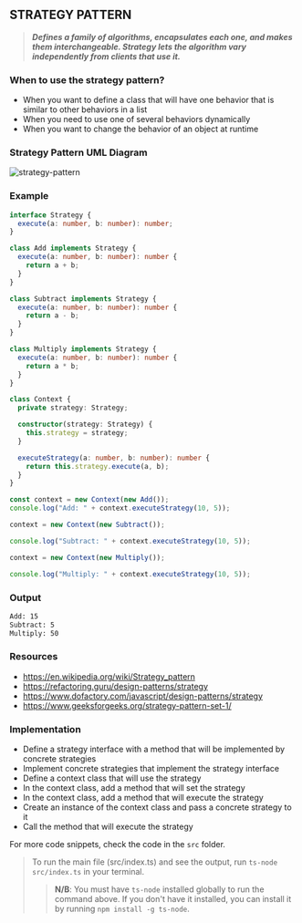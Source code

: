 ## STRATEGY PATTERN

> _**Defines a family of algorithms, encapsulates each one, and makes them interchangeable. Strategy lets the algorithm vary independently from clients that use it.**_

### When to use the strategy pattern?

- When you want to define a class that will have one behavior that is similar to other behaviors in a list
- When you need to use one of several behaviors dynamically
- When you want to change the behavior of an object at runtime

### Strategy Pattern UML Diagram

![strategy-pattern](https://external-content.duckduckgo.com/iu/?u=https%3A%2F%2Fmedia.geeksforgeeks.org%2Fwp-content%2Fuploads%2Fboxi3.jpg&f=1&nofb=1&ipt=3502ab5a0094d14ac510052f4debd111c097e66c717e56e724e251e85a780249&ipo=images)

### Example

```typescript
interface Strategy {
  execute(a: number, b: number): number;
}

class Add implements Strategy {
  execute(a: number, b: number): number {
    return a + b;
  }
}

class Subtract implements Strategy {
  execute(a: number, b: number): number {
    return a - b;
  }
}

class Multiply implements Strategy {
  execute(a: number, b: number): number {
    return a * b;
  }
}

class Context {
  private strategy: Strategy;

  constructor(strategy: Strategy) {
    this.strategy = strategy;
  }

  executeStrategy(a: number, b: number): number {
    return this.strategy.execute(a, b);
  }
}

const context = new Context(new Add());
console.log("Add: " + context.executeStrategy(10, 5));

context = new Context(new Subtract());

console.log("Subtract: " + context.executeStrategy(10, 5));

context = new Context(new Multiply());

console.log("Multiply: " + context.executeStrategy(10, 5));
```

### Output

```bash
Add: 15
Subtract: 5
Multiply: 50
```

### Resources

- https://en.wikipedia.org/wiki/Strategy_pattern
- https://refactoring.guru/design-patterns/strategy
- https://www.dofactory.com/javascript/design-patterns/strategy
- https://www.geeksforgeeks.org/strategy-pattern-set-1/

### Implementation

- Define a strategy interface with a method that will be implemented by concrete strategies
- Implement concrete strategies that implement the strategy interface
- Define a context class that will use the strategy
- In the context class, add a method that will set the strategy
- In the context class, add a method that will execute the strategy
- Create an instance of the context class and pass a concrete strategy to it
- Call the method that will execute the strategy

For more code snippets, check the code in the `src` folder.

> To run the main file (src/index.ts) and see the output, run `ts-node src/index.ts` in your terminal.
>
> > **N/B**: You must have `ts-node` installed globally to run the command above. If you don't have it installed, you can install it by running `npm install -g ts-node`.
